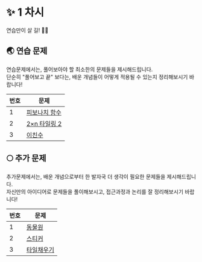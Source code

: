 # ✨ 1 차시 #
연습만이 살 길! 💪🏻

## 🌏 연습 문제 ##
연습문제에서는, 풀어보아야 할 최소한의 문제들을 제시해드립니다. </br>
단순히 "풀어보고 끝" 보다는, 배운 개념들이 어떻게 적용될 수 있는지 정리해보시기 바랍니다!

| <center> 번호 </center> | <center> 문제 </center> |
|-------------------------|------------------------|
| 1  | [피보나치 함수](https://www.acmicpc.net/problem/1003)                |
| 2  | [2×n 타일링 2](https://www.acmicpc.net/problem/11727)                 |
| 3  | [이친수](https://www.acmicpc.net/problem/2193)               |

## 🌕 추가 문제 ##
추가문제에서는, 배운 개념으로부터 한 발자국 더 생각이 필요한 문제들을 제시해드립니다. </br>
자신만의 아이디어로 문제들을 풀이해보시고, 접근과정과 논리를 잘 정리해보시기 바랍니다!

| <center> 번호 </center> | <center> 문제 </center> |
|-------------------------|------------------------|
| 1  | [동물원](https://www.acmicpc.net/problem/1309)               |
| 2  | [스티커](https://www.acmicpc.net/problem/9465)               |
| 3  | [타일채우기](https://www.acmicpc.net/problem/2133)               |
